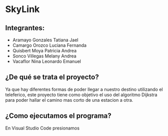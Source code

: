 # SkyLink
## Integrantes:
- Aramayo Gonzales Tatiana Jael
- Camargo Orozco Luciana Fernanda
- Quisbert Moya Patricia Andrea
- Sonco Villegas Melany Andrea
- Vacaflor Nina Leonardo Emanuel
## ¿De qué se trata el proyecto?
Ya que hay diferentes formas de poder llegar a nuestro destino utilizando el teleferico, este proyecto tiene como objetivo el 
uso del algoritmo Dijkstra para poder hallar el camino mas corto de una estacion a otra.
## ¿Como ejecutamos el programa?
En Visual Studio Code presionamos 

